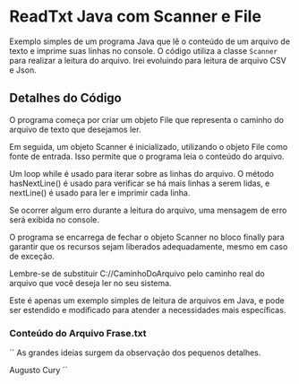 # ReadTxt Java com Scanner e File

Exemplo simples de um programa Java que lê o conteúdo de um arquivo de texto e imprime suas linhas no console. O código utiliza a classe `Scanner` para realizar a leitura do arquivo. Irei evoluindo para leitura de arquivo CSV e Json.

## Detalhes do Código

O programa começa por criar um objeto File que representa o caminho do arquivo de texto que desejamos ler.

Em seguida, um objeto Scanner é inicializado, utilizando o objeto File como fonte de entrada. Isso permite que o programa leia o conteúdo do arquivo.

Um loop while é usado para iterar sobre as linhas do arquivo. O método hasNextLine() é usado para verificar se há mais linhas a serem lidas, e nextLine() é usado para ler e imprimir cada linha.

Se ocorrer algum erro durante a leitura do arquivo, uma mensagem de erro será exibida no console.

O programa se encarrega de fechar o objeto Scanner no bloco finally para garantir que os recursos sejam liberados adequadamente, mesmo em caso de exceção.

Lembre-se de substituir C://CaminhoDoArquivo pelo caminho real do arquivo que você deseja ler no seu sistema.

Este é apenas um exemplo simples de leitura de arquivos em Java, e pode ser estendido e modificado para atender a necessidades mais específicas.

### Conteúdo do Arquivo Frase.txt

´´
As grandes ideias surgem da observação dos pequenos detalhes.

Augusto Cury
´´